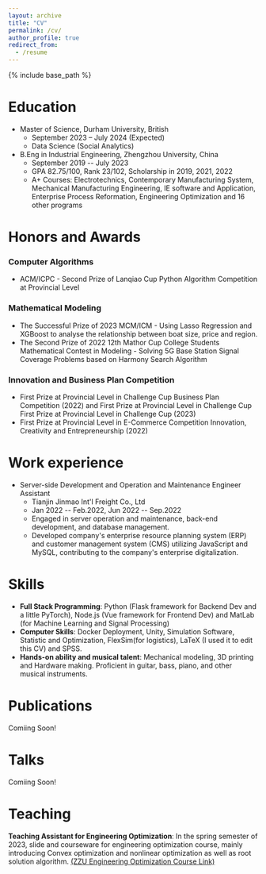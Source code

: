 ```yaml
---
layout: archive
title: "CV"
permalink: /cv/
author_profile: true
redirect_from:
  - /resume
---
```


{% include base_path %}

Education
======
* Master of Science, Durham University, British
  * September 2023 – July 2024 (Expected)
  * Data Science (Social Analytics)
* B.Eng in Industrial Engineering, Zhengzhou University, China
  * September 2019 -- July 2023
  * GPA 82.75/100, Rank 23/102, Scholarship in 2019, 2021, 2022
  * A+ Courses: Electrotechnics, Contemporary Manufacturing System, Mechanical Manufacturing Engineering, IE software and Application, Enterprise Process Reformation, Engineering Optimization and 16 other programs

# Honors and Awards
### Computer Algorithms
- ACM/ICPC - Second Prize of Lanqiao Cup Python Algorithm Competition at Provincial Level
### Mathematical Modeling
- The Successful Prize of 2023 MCM/ICM - Using Lasso Regression and XGBoost to analyse the relationship between boat size, price and region.
- The Second Prize of 2022 12th Mathor Cup College Students Mathematical Contest in Modeling - Solving 5G Base Station Signal Coverage Problems based on Harmony Search Algorithm
### Innovation and Business Plan Competition
- First Prize at Provincial Level in Challenge Cup Business Plan Competition (2022) and First Prize at Provincial Level in Challenge Cup First Prize at Provincial Level in Challenge Cup (2023)
- First Prize at Provincial Level in E-Commerce Competition Innovation, Creativity and Entrepreneurship (2022)
 
Work experience
======
* Server-side Development and Operation and Maintenance Engineer Assistant
  * Tianjin Jinmao Int'l Freight Co., Ltd
  * Jan 2022 -- Feb.2022, Jun 2022 -- Sep.2022
  * Engaged in server operation and maintenance, back-end development, and database management. 
  * Developed company's enterprise resource planning system (ERP) and customer management system (CMS) utilizing JavaScript and MySQL, contributing to the company's enterprise digitalization.

# Skills
- **Full Stack Programming**: Python (Flask framework for Backend Dev and a little PyTorch), Node.js (Vue framework for Frontend Dev) and MatLab (for Machine Learning and Signal Processing)<br>
- **Computer Skills**: Docker Deployment, Unity, Simulation Software, Statistic and Optimization, FlexSim(for logistics), LaTeX (I used it to edit this CV) and SPSS.<br>
- **Hands-on ability and musical talent**: Mechanical modeling, 3D printing and Hardware making. Proficient in guitar, bass, piano, and other musical instruments.<br>
# Publications
Comiing Soon!
# Talks
Comiing Soon!
# Teaching
**Teaching Assistant for Engineering Optimization**: In the spring semester of 2023, slide and courseware for engineering optimization course, mainly introducing Convex optimization and nonlinear optimization as well as root solution algorithm. [(ZZU Engineering Optimization Course Link)](https://ieyjzhou.github.io/teaching/)
